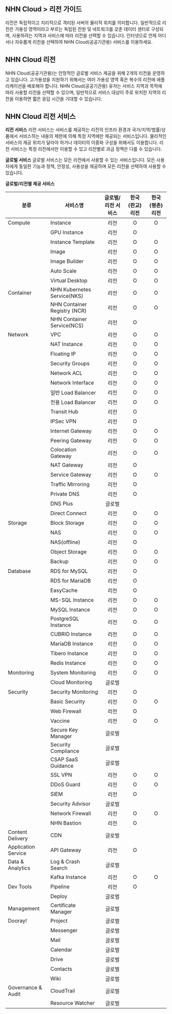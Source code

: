 ## NHN Cloud > 리전 가이드
리전은 독립적이고 지리적으로 격리된 서버의 물리적 위치를 의미합니다.
일반적으로 리전은 가용성 영역이라고 부르는 독립된 전원 및 네트워크를 갖춘 데이터 센터로 구성되며, 사용하려는 지역과 서비스에 따라 리전을 선택할 수 있습니다.
인터넷으로 언제 어디서나 자유롭게 리전을 선택하여 NHN Cloud(공공기관용) 서비스를 이용하세요.

## NHN Cloud 리전
NHN Cloud(공공기관용)는 안정적인 글로벌 서비스 제공을 위해 2개의 리전을 운영하고 있습니다.
고가용성을 지원하기 위해서는 여러 가용성 영역 혹은 복수의 리전에 애플리케이션을 배포해야 합니다.
NHN Cloud(공공기관용) 유저는 서비스 지역과 목적에 따라 사용할 리전을 선택할 수 있으며, 일반적으로 서비스 대상이 주로 위치한 지역의 리전을 이용하면 짧은 응답 시간을 기대할 수 있습니다.

## NHN Cloud 리전 서비스
**리전 서비스**
리전 서비스는 서비스를 제공하는 리전의 인프라 환경과 국가/지역/법률/상품에서 서비스하는 내용의 제한에 의해 특정 지역에만 제공되는 서비스입니다.
물리적인 서비스의 제공 위치가 달라야 하거나 데이터의 이중화 구성을 위해서도 이용합니다.
리전 서비스는 특정 리전에서만 이용할 수 있고 리전별로 과금 정책은 다를 수 있습니다.

**글로벌 서비스**
글로벌 서비스는 모든 리전에서 사용할 수 있는 서비스입니다.
모든 사용자에게 동일한 기능과 정책, 안정성, 사용성을 제공하며 모든 리전을 선택하여 사용할 수 있습니다.

**글로벌/리전별 제공 서비스**

| 분류 | 서비스명 | 글로벌/리전 서비스 | 한국(판교) 리전 | 한국(평촌) 리전 | 
| --- | ---- | :--------: | :-------: | :-------: | 
| Compute | Instance | 리전 | O | O | 
|  | GPU Instance | 리전 | O |  |
|  | Instance Template | 리전 | O | O | 
|  | Image | 리전 | O | O | 
|  | Image Builder  | 리전 | O | O |
|  | Auto Scale | 리전 | O | O | 
|  | Virtual Desktop | 리전 | O | O | 
| Container | NHN Kubernetes Service(NKS) | 리전 | O | O |
|  | NHN Container Registry (NCR) | 리전 | O | O |
|  | NHN Container Service(NCS)  | 리전 | O |  |
| Network | VPC | 리전 | O | O |
|  | NAT Instance | 리전 | O | O |
|  | Floating IP | 리전 | O | O | 
|  | Security Groups | 리전 | O | O | 
|  | Network ACL | 리전 | O | O |
|  | Network Interface | 리전 | O | O | 
|  | 일반 Load Balancer | 리전 | O | O | 
|  | 전용 Load Balancer | 리전 | O | O |
|  | Transit Hub  | 리전 | O |  |
|  | IPSec VPN | 리전 | O |  |
|  | Internet Gateway | 리전 | O | O | 
|  | Peering Gateway | 리전 | O | O | 
|  | Colocation Gateway | 리전 | O | O |
|  | NAT Gateway | 리전 | O |  |
|  | Service Gateway | 리전 | O | O |
|  | Traffic Mirroring | 리전 | O |  |
|  | Private DNS | 리전 | O |  |
|  | DNS Plus | 글로벌 |  |  |
|  | Direct Connect | 리전 | O | O | 
| Storage | Block Storage | 리전 | O | O | 
|  | NAS | 리전 | O | O | 
|  | NAS(offline) | 리전 | O |  | 
|  | Object Storage | 리전 | O | O |
|  | Backup | 리전 | O | O | 
| Database | RDS for MySQL | 리전 | O |  |
|  | RDS for MariaDB | 리전 | O |  | 
|  | EasyCache | 리전 | O |  |
|  | MS-SQL Instance | 리전 | O | O | 
|  | MySQL Instance | 리전 | O | O | 
|  | PostgreSQL Instance | 리전 | O | O | 
|  | CUBRID Instance  | 리전 | O | O | 
|  | MariaDB Instance  | 리전 | O | O | 
|  | Tibero Instance   | 리전 | O | O | 
|  | Redis Instance | 리전 | O | O | 
| Monitoring | System Monitoring | 리전 | O | O |
|  | Cloud Monitoring | 글로벌 |  |  | 
| Security | Security Monitoring | 리전 | O |  |
|  | Basic Security | 리전 | O | O | 
|  | Web Firewall | 리전 | O |  |
|  | Vaccine | 리전 | O | O |
|  | Secure Key Manager | 글로벌 |  |  | 
|  | Security Compliance | 글로벌 |  |  | 
|  | CSAP SaaS Guidance | 글로벌 |  |  |
|  | SSL VPN | 리전 | O | O |
|  | DDoS Guard | 리전 | O | O |
|  | SIEM | 리전 | O |  | 
|  | Security Advisor | 글로벌 |  |  |  
|  | Network Firewall | 리전 | O | O |
|  | NHN Bastion | 리전 | O |  |
| Content Delivery | CDN | 글로벌 |  |  |
| Application Service | API Gateway | 리전 | O |  | 
| Data & Analytics | Log & Crash Search | 글로벌 |  |  |
|  | Kafka Instance | 리전 | O | O | 
| Dev Tools | Pipeline | 리전 | O |  | 
|  | Deploy | 글로벌 |  |  | 
| Management | Certificate Manager | 글로벌 |  |  |
| Dooray! | Project | 글로벌 |  |  |
|  | Messenger | 글로벌 |  |  | 
|  | Mail | 글로벌 |  |  | 
|  | Calendar | 글로벌 |  |  |
|  | Drive | 글로벌 |  |  |
|  | Contacts | 글로벌 |  |  |
|  | Wiki | 글로벌 |  |  |
| Governance & Audit | CloudTrail | 글로벌 |  |  | 
|  | Resource Watcher | 글로벌 |  |  |